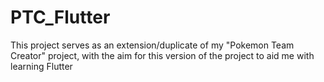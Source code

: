 # PTC_Flutter
This project serves as an extension/duplicate of my "Pokemon Team Creator" project, with the aim for this version of the project to aid me with learning Flutter
